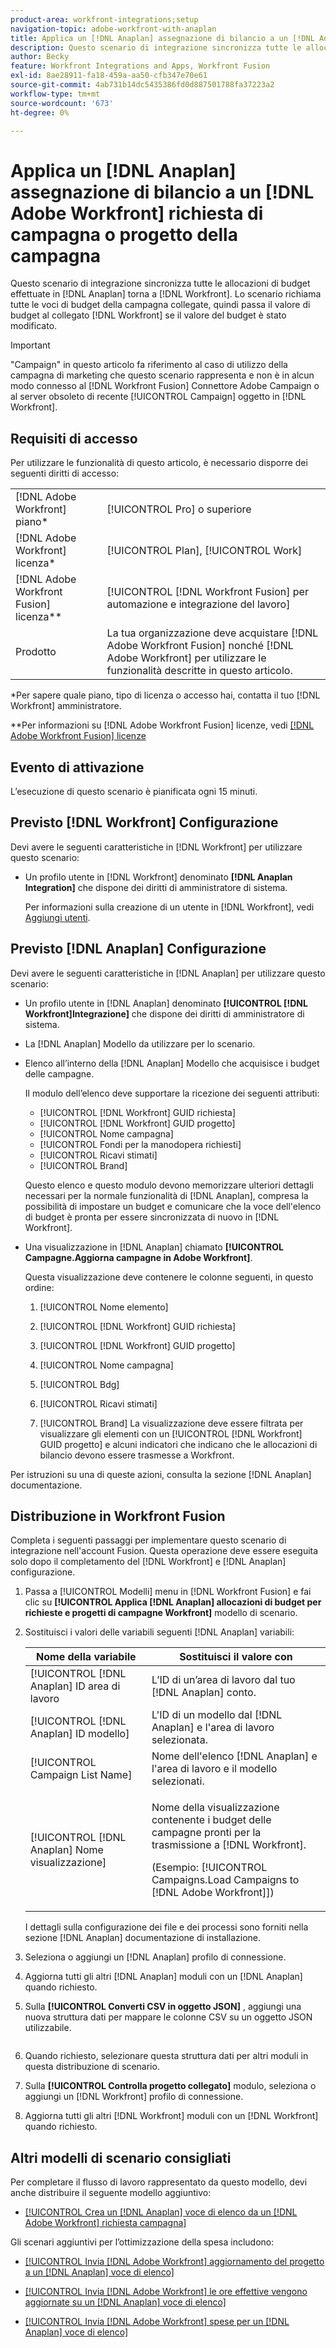 ```yaml
---
product-area: workfront-integrations;setup
navigation-topic: adobe-workfront-with-anaplan
title: Applica un [!DNL Anaplan] assegnazione di bilancio a un [!DNL Adobe Workfront] richiesta di campagna o progetto della campagna
description: Questo scenario di integrazione sincronizza tutte le allocazioni di budget effettuate in [!DNL Anaplan] torna a [!DNL Workfront]. Lo scenario richiama tutte le voci di budget della campagna collegate, quindi passa il valore di budget al progetto Workfront collegato se il valore di budget è stato modificato.
author: Becky
feature: Workfront Integrations and Apps, Workfront Fusion
exl-id: 8ae28911-fa18-459a-aa50-cfb347e70e61
source-git-commit: 4ab731b14dc5435386fd0d887501788fa37223a2
workflow-type: tm+mt
source-wordcount: '673'
ht-degree: 0%

---
```


# Applica un [!DNL Anaplan] assegnazione di bilancio a un [!DNL Adobe Workfront] richiesta di campagna o progetto della campagna

Questo scenario di integrazione sincronizza tutte le allocazioni di budget effettuate in [!DNL Anaplan] torna a [!DNL Workfront]. Lo scenario richiama tutte le voci di budget della campagna collegate, quindi passa il valore di budget al collegato [!DNL Workfront] se il valore del budget è stato modificato.

>[!IMPORTANT]
>
>&quot;Campaign&quot; in questo articolo fa riferimento al caso di utilizzo della campagna di marketing che questo scenario rappresenta e non è in alcun modo connesso al [!DNL Workfront Fusion] Connettore Adobe Campaign o al server obsoleto di recente [!UICONTROL Campaign] oggetto in [!DNL Workfront].


## Requisiti di accesso

Per utilizzare le funzionalità di questo articolo, è necessario disporre dei seguenti diritti di accesso:

<table style="table-layout:auto"> 
 <col> 
 <col> 
 <tbody> 
  <tr> 
   <td role="rowheader">[!DNL Adobe Workfront] piano*</td> 
   <td> <p>[!UICONTROL Pro] o superiore</p> </td> 
  </tr> 
  <tr data-mc-conditions=""> 
   <td role="rowheader">[!DNL Adobe Workfront] licenza*</td> 
   <td> <p>[!UICONTROL Plan], [!UICONTROL Work]</p> </td> 
  </tr> 
  <tr> 
   <td role="rowheader">[!DNL Adobe Workfront Fusion] licenza**</td> 
   <td> <p>[!UICONTROL [!DNL Workfront Fusion] per automazione e integrazione del lavoro] </p> </td> 
  </tr> 
  <tr> 
   <td role="rowheader">Prodotto</td> 
   <td>La tua organizzazione deve acquistare [!DNL Adobe Workfront Fusion] nonché [!DNL Adobe Workfront] per utilizzare le funzionalità descritte in questo articolo.</td> 
  </tr> 
 </tbody> 
</table>

&#42;Per sapere quale piano, tipo di licenza o accesso hai, contatta il tuo [!DNL Workfront] amministratore.

&#42;&#42;Per informazioni su [!DNL Adobe Workfront Fusion] licenze, vedi [[!DNL Adobe Workfront Fusion] licenze](../../workfront-fusion/get-started/license-automation-vs-integration.md)

## Evento di attivazione

L’esecuzione di questo scenario è pianificata ogni 15 minuti.

## Previsto [!DNL Workfront] Configurazione

Devi avere le seguenti caratteristiche in [!DNL Workfront] per utilizzare questo scenario:

* Un profilo utente in [!DNL Workfront] denominato **[!DNL Anaplan Integration]** che dispone dei diritti di amministratore di sistema.

   Per informazioni sulla creazione di un utente in [!DNL Workfront], vedi [Aggiungi utenti](../../administration-and-setup/add-users/create-and-manage-users/add-users.md).

## Previsto [!DNL Anaplan] Configurazione

Devi avere le seguenti caratteristiche in [!DNL Anaplan] per utilizzare questo scenario:

* Un profilo utente in [!DNL Anaplan] denominato **[!UICONTROL [!DNL Workfront]Integrazione]** che dispone dei diritti di amministratore di sistema.
* La [!DNL Anaplan] Modello da utilizzare per lo scenario.
* Elenco all’interno della [!DNL Anaplan] Modello che acquisisce i budget delle campagne.

   Il modulo dell’elenco deve supportare la ricezione dei seguenti attributi:

   * [!UICONTROL [!DNL Workfront] GUID richiesta]
   * [!UICONTROL [!DNL Workfront] GUID progetto]
   * [!UICONTROL Nome campagna]
   * [!UICONTROL Fondi per la manodopera richiesti]
   * [!UICONTROL Ricavi stimati]
   * [!UICONTROL Brand]

   Questo elenco e questo modulo devono memorizzare ulteriori dettagli necessari per la normale funzionalità di [!DNL Anaplan], compresa la possibilità di impostare un budget e comunicare che la voce dell&#39;elenco di budget è pronta per essere sincronizzata di nuovo in [!DNL Workfront].

* Una visualizzazione in [!DNL Anaplan] chiamato **[!UICONTROL Campagne.Aggiorna campagne in Adobe Workfront]**.

   Questa visualizzazione deve contenere le colonne seguenti, in questo ordine:

   1. [!UICONTROL Nome elemento]

   2. [!UICONTROL [!DNL Workfront] GUID richiesta]

   3. [!UICONTROL [!DNL Workfront] GUID progetto]

   4. [!UICONTROL Nome campagna]

   5. [!UICONTROL Bdg]

   6. [!UICONTROL Ricavi stimati]

   7. [!UICONTROL Brand]
   La visualizzazione deve essere filtrata per visualizzare gli elementi con un [!UICONTROL [!DNL Workfront] GUID progetto] e alcuni indicatori che indicano che le allocazioni di bilancio devono essere trasmesse a Workfront.

Per istruzioni su una di queste azioni, consulta la sezione [!DNL Anaplan] documentazione.

## Distribuzione in Workfront Fusion

Completa i seguenti passaggi per implementare questo scenario di integrazione nell&#39;account Fusion. Questa operazione deve essere eseguita solo dopo il completamento del [!DNL Workfront] e [!DNL Anaplan] configurazione.

1. Passa a [!UICONTROL Modelli] menu in [!DNL Workfront Fusion] e fai clic su **[!UICONTROL Applica [!DNL Anaplan] allocazioni di budget per richieste e progetti di campagne Workfront]** modello di scenario.
1. Sostituisci i valori delle variabili seguenti [!DNL Anaplan] variabili:

   <table style="table-layout:auto"> 
    <col> 
    </col> 
    <col> 
    </col> 
    <thead> 
     <tr> 
      <th>Nome della variabile</th> 
      <th>Sostituisci il valore con</th> 
     </tr> 
    </thead> 
    <tbody> 
     <tr> 
      <td role="rowheader">[!UICONTROL [!DNL Anaplan] ID area di lavoro</td> 
      <td>L’ID di un’area di lavoro dal tuo [!DNL Anaplan] conto.</td> 
     </tr> 
     <tr> 
      <td role="rowheader">[!UICONTROL [!DNL Anaplan] ID modello] </td> 
      <td>L'ID di un modello dal [!DNL Anaplan] e l'area di lavoro selezionata.</td> 
     </tr> 
     <tr> 
      <td role="rowheader">[!UICONTROL Campaign List Name]</td> 
      <td>Nome dell'elenco [!DNL Anaplan] e l'area di lavoro e il modello selezionati.</td> 
     </tr> 
     <tr> 
      <td role="rowheader">[!UICONTROL [!DNL Anaplan] Nome visualizzazione]</td> 
      <td> <p>Nome della visualizzazione contenente i budget delle campagne pronti per la trasmissione a [!DNL Workfront].</p> <p>(Esempio: [!UICONTROL Campaigns.Load Campaigns to [!DNL Adobe Workfront]]) </p> </td> 
     </tr> 
    </tbody> 
   </table>

   I dettagli sulla configurazione dei file e dei processi sono forniti nella sezione [!DNL Anaplan] documentazione di installazione.

1. Seleziona o aggiungi un [!DNL Anaplan] profilo di connessione.
1. Aggiorna tutti gli altri [!DNL Anaplan] moduli con un [!DNL Anaplan] quando richiesto.
1. Sulla **[!UICONTROL Converti CSV in oggetto JSON]** , aggiungi una nuova struttura dati per mappare le colonne CSV su un oggetto JSON utilizzabile.

   <!-- [Copy](javascript:void(0);) -->
   <pre></pre>

1. Quando richiesto, selezionare questa struttura dati per altri moduli in questa distribuzione di scenario.
1. Sulla **[!UICONTROL Controlla progetto collegato]** modulo, seleziona o aggiungi un [!DNL Workfront] profilo di connessione.
1. Aggiorna tutti gli altri [!DNL Workfront] moduli con un [!DNL Workfront] quando richiesto.

## Altri modelli di scenario consigliati

Per completare il flusso di lavoro rappresentato da questo modello, devi anche distribuire il seguente modello aggiuntivo:

* [[!UICONTROL Crea un [!DNL Anaplan] voce di elenco da un [!DNL Adobe Workfront] richiesta campagna]](../../workfront-integrations-and-apps/adobe-workfront-with-anaplan/create-an-anaplan-list-item-from-a-workfront-campaign-request.md)

Gli scenari aggiuntivi per l’ottimizzazione della spesa includono:

* [[!UICONTROL Invia [!DNL Adobe Workfront] aggiornamento del progetto a un [!DNL Anaplan] voce di elenco]](../../workfront-integrations-and-apps/adobe-workfront-with-anaplan/send-workfront-project-updates-to-anaplan-list-item.md)

* [[!UICONTROL Invia [!DNL Adobe Workfront] le ore effettive vengono aggiornate su un [!DNL Anaplan] voce di elenco]](../../workfront-integrations-and-apps/adobe-workfront-with-anaplan/send-workfront-project-actual-hours-updates-to-anaplan-list-item.md)

* [[!UICONTROL Invia [!DNL Adobe Workfront] spese per un [!DNL Anaplan] voce di elenco]](../../workfront-integrations-and-apps/adobe-workfront-with-anaplan/send-workfront-project-expenses-to-anaplan-list-item.md)
